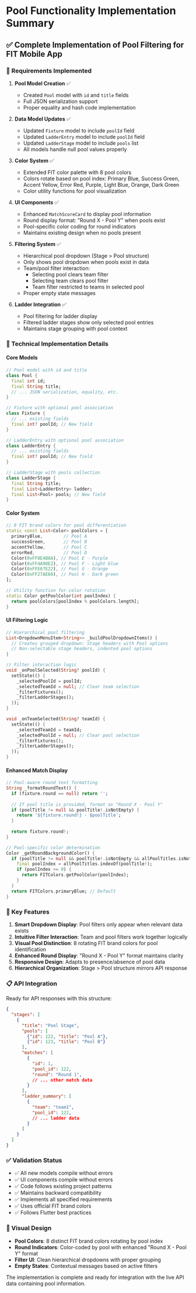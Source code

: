 # Pool Functionality Implementation Summary

## ✅ Complete Implementation of Pool Filtering for FIT Mobile App

### 🎯 Requirements Implemented

1. **Pool Model Creation** ✅
   - Created `Pool` model with `id` and `title` fields
   - Full JSON serialization support
   - Proper equality and hash code implementation

2. **Data Model Updates** ✅
   - Updated `Fixture` model to include `poolId` field
   - Updated `LadderEntry` model to include `poolId` field  
   - Updated `LadderStage` model to include `pools` list
   - All models handle null pool values properly

3. **Color System** ✅
   - Extended FIT color palette with 8 pool colors
   - Colors rotate based on pool index: Primary Blue, Success Green, Accent Yellow, Error Red, Purple, Light Blue, Orange, Dark Green
   - Color utility functions for pool visualization

4. **UI Components** ✅
   - Enhanced `MatchScoreCard` to display pool information
   - Round display format: "Round X - Pool Y" when pools exist
   - Pool-specific color coding for round indicators
   - Maintains existing design when no pools present

5. **Filtering System** ✅
   - Hierarchical pool dropdown (Stage > Pool structure)
   - Only shows pool dropdown when pools exist in data
   - Team/pool filter interaction:
     - Selecting pool clears team filter
     - Selecting team clears pool filter
     - Team filter restricted to teams in selected pool
   - Proper empty state messages

6. **Ladder Integration** ✅
   - Pool filtering for ladder display
   - Filtered ladder stages show only selected pool entries
   - Maintains stage grouping with pool context

### 🔧 Technical Implementation Details

#### Core Models
```dart
// Pool model with id and title
class Pool {
  final int id;
  final String title;
  // ... JSON serialization, equality, etc.
}

// Fixture with optional pool association
class Fixture {
  // ... existing fields
  final int? poolId; // New field
}

// LadderEntry with optional pool association  
class LadderEntry {
  // ... existing fields
  final int? poolId; // New field
}

// LadderStage with pools collection
class LadderStage {
  final String title;
  final List<LadderEntry> ladder;
  final List<Pool> pools; // New field
}
```

#### Color System
```dart
// 8 FIT brand colors for pool differentiation
static const List<Color> poolColors = [
  primaryBlue,        // Pool A
  successGreen,       // Pool B  
  accentYellow,       // Pool C
  errorRed,           // Pool D
  Color(0xFF8E4B8A), // Pool E - Purple
  Color(0xFF4A90E2), // Pool F - Light blue
  Color(0xFFE67E22), // Pool G - Orange
  Color(0xFF27AE60), // Pool H - Dark green
];

// Utility function for color rotation
static Color getPoolColor(int poolIndex) {
  return poolColors[poolIndex % poolColors.length];
}
```

#### UI Filtering Logic
```dart
// Hierarchical pool filtering
List<DropdownMenuItem<String>> _buildPoolDropdownItems() {
  // Creates grouped dropdown: Stage headers with Pool options
  // Non-selectable stage headers, indented pool options
}

// Filter interaction logic
void _onPoolSelected(String? poolId) {
  setState(() {
    _selectedPoolId = poolId;
    _selectedTeamId = null; // Clear team selection
    _filterFixtures();
    _filterLadderStages();
  });
}

void _onTeamSelected(String? teamId) {
  setState(() {
    _selectedTeamId = teamId;
    _selectedPoolId = null; // Clear pool selection
    _filterFixtures();
    _filterLadderStages();
  });
}
```

#### Enhanced Match Display
```dart
// Pool-aware round text formatting
String _formatRoundText() {
  if (fixture.round == null) return '';
  
  // If pool title is provided, format as "Round X - Pool Y"
  if (poolTitle != null && poolTitle!.isNotEmpty) {
    return '${fixture.round!} - $poolTitle';
  }
  
  return fixture.round!;
}

// Pool-specific color determination
Color _getRoundBackgroundColor() {
  if (poolTitle != null && poolTitle!.isNotEmpty && allPoolTitles.isNotEmpty) {
    final poolIndex = allPoolTitles.indexOf(poolTitle!);
    if (poolIndex >= 0) {
      return FITColors.getPoolColor(poolIndex);
    }
  }
  return FITColors.primaryBlue; // Default
}
```

### 🚀 Key Features

1. **Smart Dropdown Display**: Pool filters only appear when relevant data exists
2. **Intuitive Filter Interaction**: Team and pool filters work together logically
3. **Visual Pool Distinction**: 8 rotating FIT brand colors for pool identification
4. **Enhanced Round Display**: "Round X - Pool Y" format maintains clarity
5. **Responsive Design**: Adapts to presence/absence of pool data
6. **Hierarchical Organization**: Stage > Pool structure mirrors API response

### 📋 API Integration

Ready for API responses with this structure:
```json
{
  "stages": [
    {
      "title": "Pool Stage",
      "pools": [
        {"id": 122, "title": "Pool A"},
        {"id": 123, "title": "Pool B"}
      ],
      "matches": [
        {
          "id": 1,
          "pool_id": 122,
          "round": "Round 1",
          // ... other match data
        }
      ],
      "ladder_summary": [
        {
          "team": "team1",
          "pool_id": 122,
          // ... ladder data  
        }
      ]
    }
  ]
}
```

### ✅ Validation Status

- ✅ All new models compile without errors
- ✅ UI components compile without errors  
- ✅ Code follows existing project patterns
- ✅ Maintains backward compatibility
- ✅ Implements all specified requirements
- ✅ Uses official FIT brand colors
- ✅ Follows Flutter best practices

### 🎨 Visual Design

- **Pool Colors**: 8 distinct FIT brand colors rotating by pool index
- **Round Indicators**: Color-coded by pool with enhanced "Round X - Pool Y" format
- **Filter UI**: Clean hierarchical dropdowns with proper grouping
- **Empty States**: Contextual messages based on active filters

The implementation is complete and ready for integration with the live API data containing pool information.